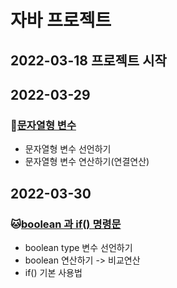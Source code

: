 # 자바 프로젝트
## 2022-03-18 프로젝트 시작

## 2022-03-29
### :hamster:[문자열형 변수](https://github.com/jinwoo8420/Biz_2022_505_JavaWork/tree/master/Java_01_Varriable_05)
* 문자열형 변수 선언하기
* 문자열형 변수 연산하기(연결연산)

## 2022-03-30
### :cat:[boolean 과 if() 명령문](https://github.com/jinwoo8420/Biz_2022_505_JavaWork/tree/master/Java_01_Varriable_06)
* boolean type 변수 선언하기
* boolean 연산하기 -> 비교연산
* if() 기본 사용법